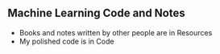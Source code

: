 ## Machine Learning Code and Notes

- Books and notes written by other people are in Resources
- My polished code is in Code
